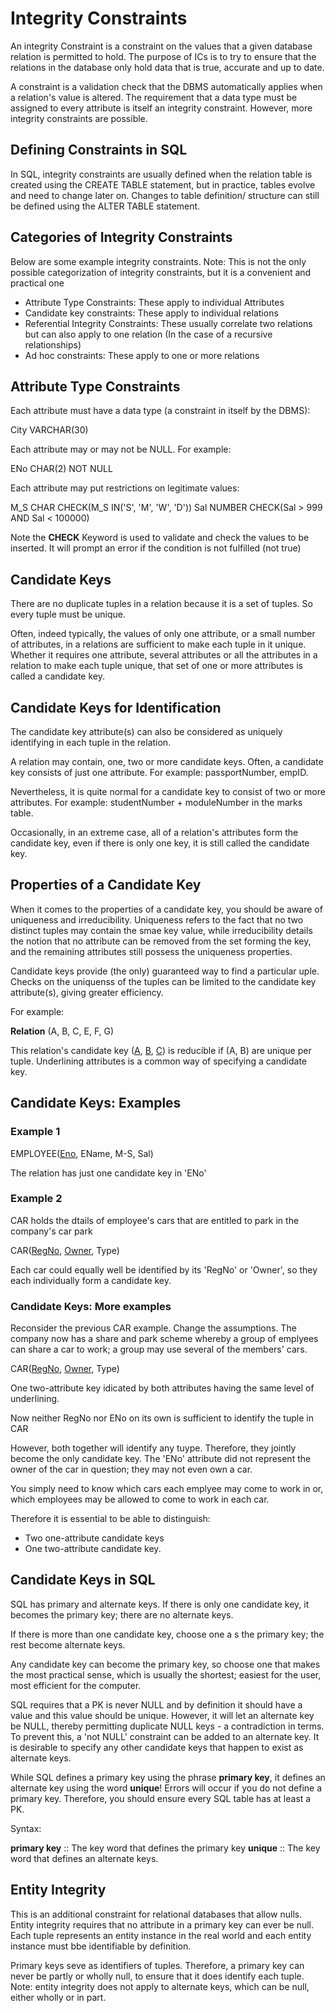 # Integrity Constraints

An integrity Constraint is a constraint on the values that a given database relation is permitted to hold. The purpose of ICs is to try to ensure that the relations in the database only hold data that is true, accurate and up to date. 

A constraint is a validation check that the DBMS automatically applies when a relation's value is altered. 
The requirement that a data type must be assigned to every attribute is itself an integrity constraint. However, more integrity constraints are possible.

 ## Defining Constraints in SQL

 In SQL, integrity constraints are usually defined when the relation table is created using the CREATE TABLE statement, but in practice, tables evolve and need to change later on. Changes to table definition/ structure can still be defined using the ALTER TABLE statement. 

## Categories of Integrity Constraints

Below are some example integrity constraints. 
Note: This is not the only possible categorization of integrity constraints, but it is a convenient and practical one

- Attribute Type Constraints: These apply to individual Attributes 
- Candidate key constraints: These apply to individual relations 
- Referential Integrity Constraints: These usually correlate two relations but can also apply to one relation (In the case of a recursive relationships)
- Ad hoc constraints: These apply to one or more relations

## Attribute Type Constraints 

Each attribute must have a data type (a constraint in itself by the DBMS):

City VARCHAR(30)

Each attribute may or may not be NULL. For example: 

ENo CHAR(2) NOT NULL

Each attribute may put restrictions on legitimate values: 

M_S CHAR CHECK(M_S IN('S', 'M', 'W', 'D'))
Sal NUMBER CHECK(Sal > 999 AND Sal < 100000)

Note the **CHECK** Keyword is used to validate and check the values to be inserted. 
It will prompt an error if the condition is not fulfilled (not true)

## Candidate Keys 

There are no duplicate tuples in a relation because it is a set of tuples. So every tuple must be unique.

Often, indeed typically, the values of only one attribute, or a small number of attributes, in a relations are sufficient to make each tuple in it unique. Whether it requires one attribute, several attributes or all the attributes in a relation to make each tuple unique, that set of one or more attributes is called a candidate key. 

## Candidate Keys for Identification

The candidate key attribute(s) can also be considered as uniquely identifying in each tuple in the relation. 

A relation may contain, one, two or more candidate keys. Often, a candidate key consists of just one attribute. 
For example: passportNumber, empID.

Nevertheless, it is quite normal for a candidate key to consist of two or more attributes. For example: studentNumber + moduleNumber in the marks table. 

Occasionally, in an extreme case, all of a relation's attributes form the candidate key, even if there is only one key, it is still called the candidate key. 

## Properties of a Candidate Key

When it comes to the properties of a candidate key, you should be aware of uniqueness and irreducibility. 
Uniqueness refers to the fact that no two distinct tuples may contain the smae key value, while irreducibility details the notion that no attribute can be removed from the set forming the key, and the remaining attributes still possess the uniqueness properties. 

Candidate keys provide (the only) guaranteed way to find a particular uple. Checks on the uniquenss of the tuples can be limited to the candidate key attribute(s), giving greater efficiency. 

For example: 

**Relation** (A, B, C, E, F, G)

This relation's candidate key (<u>A</u>, <u>B</u>, <u>C</u>) is reducible if (A, B) are unique per tuple. Underlining attributes is a common way of specifying a candidate key.

## Candidate Keys: Examples

### Example 1

EMPLOYEE(<u>Eno</u>, EName, M-S, Sal)

The relation has just one candidate key in 'ENo'

### Example 2

CAR holds the dtails of employee's cars that are entitled to park in the company's car park 

CAR(<u>RegNo</u>, <u>Owner</u>, Type)

Each car could equally well be identified by its 'RegNo' or 'Owner', so they each individually form a candidate key.

### Candidate Keys: More examples

Reconsider the previous CAR example. Change the assumptions. The company now has a share and park scheme whereby a group of emplyees can share a car to work; a group may use several of the members' cars.

CAR(<u>RegNo</u>, <u>Owner</u>, Type)

One two-attribute key idicated by both attributes having the same level of underlining. 

Now neither RegNo nor ENo on its own is sufficient to identify the tuple in CAR

However, both together will identify any tuype. Therefore, they jointly become the only candidate key. 
The 'ENo' attribute did not represent the owner of the car in question; they may not even own a car.

You simply need to know which cars each emplyee may come to work in or, which employees may be allowed to come to work in each car.

Therefore it is essential to be able to distinguish: 

- Two one-attribute candidate keys
- One two-attribute candidate key. 

## Candidate Keys in SQL 

SQL has primary and alternate keys. If there is only one candidate key, it becomes the primary key; there are no alternate keys. 

If there is more than one candidate key, choose one a s the primary key; the rest become alternate keys. 

Any candidate key can become the primary key, so choose one that makes the most practical sense, which is usually the shortest; easiest for the user, most efficient for the computer. 

SQL requires that a PK is never NULL and by definition it should have a value and this value should be unique. However, it will let an alternate key be NULL, thereby permitting duplicate NULL keys - a contradiction in terms. To prevent this, a 'not NULL' constraint can be added to an alternate key. It is desirable to specify any other candidate keys that happen to exist as alternate keys. 

While SQL defines a primary key using the phrase **primary key**, it defines an alternate key using the word **unique**! Errors will occur if you do not define a primary key. Therefore, you should ensure every SQL table has at least a PK. 

Syntax: 

**primary key** :: The key word that defines the primary key
**unique**  :: The key word that defines an alternate keys. 

## Entity Integrity

This is an additional constraint for relational databases that allow nulls. Entity integrity requires that no attribute in a primary key can ever be null. Each tuple represents an entity instance in the real world and each entity instance must bbe identifiable by definition. 

Primary keys seve as identifiers of tuples. Therefore, a primary key can never be partly or wholly null, to ensure that it does identify each tuple. Note: entity integrity does not apply to alternate keys, which can be null, either wholly or in part. 




